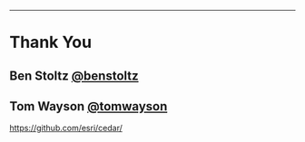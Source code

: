 <!-- .slide: data-background="img/survey.png" -->
<!-- <img src="img/survey.png" class="transparent" /> -->

---

<!-- .slide: data-background="img/esri-fed-summit-2017/bg-1.png" -->
# Thank You

## Ben Stoltz [@benstoltz](https://github.com/benstoltz)
## Tom Wayson [@tomwayson](https://github.com/tomwayson)

https://github.com/esri/cedar/
